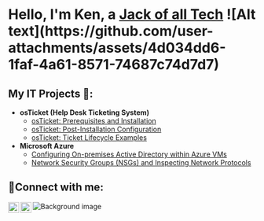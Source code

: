 <h1>Hello, I'm Ken, a <a href="https://www.linkedin.com/in/Ken8675309">Jack of all Tech</a> ![Alt text](https://github.com/user-attachments/assets/4d034dd6-1faf-4a61-8571-74687c74d7d7)
</h1>
<h2>My IT Projects 👀:</h2>

- <b>osTicket (Help Desk Ticketing System)</b>
  - [osTicket: Prerequisites and Installation](https://github.com/Ken8675309/osticket-prereqs)
  - [osTicket: Post-Installation Configuration](https://github.com/Ken8675309/post-install-config)
  - [osTicket: Ticket Lifecycle Examples](https://github.com/Ken8675309/ticket-lifecycle)
- <b>Microsoft Azure</b>
  - [Configuring On-premises Active Directory within Azure VMs](https://github.com/Ken8675309/configure-ad)
  - [Network Security Groups (NSGs) and Inspecting Network Protocols](https://github.com/Ken8675309/azure-network-protocols)

<h2>🤝Connect with me:</h2>

[<img align="left" alt="Ken8675309 | Twitter" width="22px" src="https://cdn.jsdelivr.net/npm/simple-icons@v3/icons/twitter.svg" />][twitter]
[<img align="left" alt="Ken8675309 | LinkedIn" width="22px" src="https://cdn.jsdelivr.net/npm/simple-icons@v3/icons/linkedin.svg" />][linkedin]

[twitter]: https://twitter.com/Ken8675309
[linkedin]: https://linkedin.com/in/Ken8675309
![Background image](https://github.com/Ken8675309/Ken8675309/assets/130803196/e067c3c8-6db6-44b5-af77-fd7aaea4ec84)

